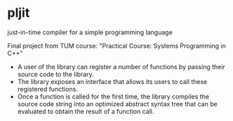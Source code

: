 # pljit
just-in-time compiler for a simple programming language

Final project from TUM course: "Practical Course: Systems Programming in C++"

- A user of the library can register a number of functions by passing their source code to
  the library.
- The library exposes an interface that allows its users to call these registered functions.
- Once a function is called for the first time, the library compiles the source code string into
  an optimized abstract syntax tree that can be evaluated to obtain the result of a function
  call.
